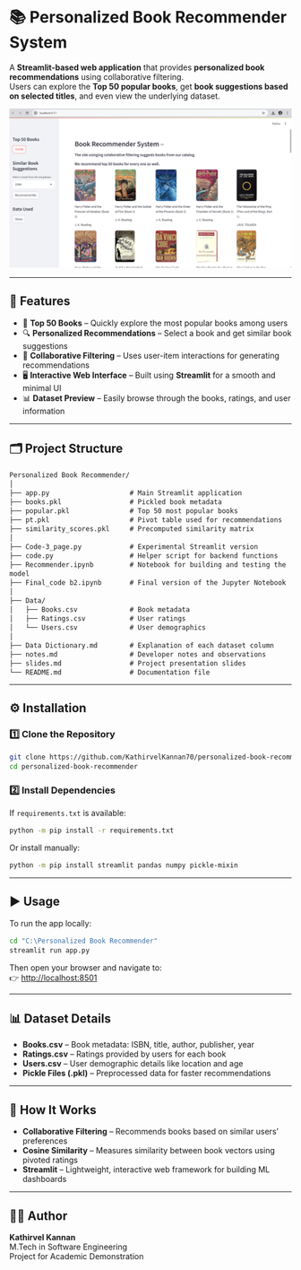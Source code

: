 # 📚 Personalized Book Recommender System

A **Streamlit-based web application** that provides **personalized book recommendations** using collaborative filtering.  
Users can explore the **Top 50 popular books**, get **book suggestions based on selected titles**, and even view the underlying dataset.

<p align="center">  
  <img src="Screenshot1.png" width="600" alt="App Screenshot">  
</p>

---

## 🚀 Features

- 📖 **Top 50 Books** – Quickly explore the most popular books among users  
- 🔍 **Personalized Recommendations** – Select a book and get similar book suggestions  
- 🧠 **Collaborative Filtering** – Uses user-item interactions for generating recommendations  
- 🖥️ **Interactive Web Interface** – Built using **Streamlit** for a smooth and minimal UI  
- 📊 **Dataset Preview** – Easily browse through the books, ratings, and user information  

---

## 🗂️ Project Structure

```
Personalized Book Recommender/
│
├── app.py                    # Main Streamlit application
├── books.pkl                 # Pickled book metadata
├── popular.pkl               # Top 50 most popular books
├── pt.pkl                    # Pivot table used for recommendations
├── similarity_scores.pkl     # Precomputed similarity matrix
│
├── Code-3_page.py            # Experimental Streamlit version
├── code.py                   # Helper script for backend functions
├── Recommender.ipynb         # Notebook for building and testing the model
├── Final_code b2.ipynb       # Final version of the Jupyter Notebook
│
├── Data/
│   ├── Books.csv             # Book metadata
│   ├── Ratings.csv           # User ratings
│   └── Users.csv             # User demographics
│
├── Data Dictionary.md        # Explanation of each dataset column
├── notes.md                  # Developer notes and observations
├── slides.md                 # Project presentation slides
└── README.md                 # Documentation file
```

---

## ⚙️ Installation

### 1️⃣ Clone the Repository

```bash
git clone https://github.com/KathirvelKannan70/personalized-book-recommender.git
cd personalized-book-recommender
```

### 2️⃣ Install Dependencies

If `requirements.txt` is available:

```bash
python -m pip install -r requirements.txt
```

Or install manually:

```bash
python -m pip install streamlit pandas numpy pickle-mixin
```

---

## ▶️ Usage

To run the app locally:

```bash
cd "C:\Personalized Book Recommender"
streamlit run app.py
```

Then open your browser and navigate to:  
👉 [http://localhost:8501](http://localhost:8501)

---

## 📊 Dataset Details

- **Books.csv** – Book metadata: ISBN, title, author, publisher, year  
- **Ratings.csv** – Ratings provided by users for each book  
- **Users.csv** – User demographic details like location and age  
- **Pickle Files (.pkl)** – Preprocessed data for faster recommendations  

---

## 🧠 How It Works

- **Collaborative Filtering** – Recommends books based on similar users’ preferences  
- **Cosine Similarity** – Measures similarity between book vectors using pivoted ratings  
- **Streamlit** – Lightweight, interactive web framework for building ML dashboards  

---

## 👨‍💻 Author

**Kathirvel Kannan**  
M.Tech in Software Engineering  
Project for Academic Demonstration
